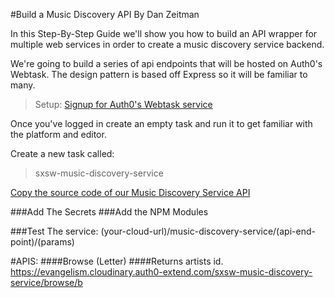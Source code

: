 #Build a Music Discovery API
By Dan Zeitman

In this Step-By-Step Guide we'll show you how to build an API wrapper for multiple web services in order to create a music discovery service backend.

We're going to build a series of api endpoints that will be hosted on Auth0's Webtask.  The design pattern is based off Express so it will be familiar to many.


> Setup:  [Signup for Auth0's Webtask service](https://webtask.io/make)

Once you've logged in create an empty task and run it to get familiar with the  platform and editor.

Create a new task called: 
> sxsw-music-discovery-service


[Copy the source code of our Music Discovery Service API](https://github.com/cloudinary-developers/sxsw-hackathon/blob/master/sxsw-music-discovery-service.js)

###Add The Secrets
###Add the NPM Modules

###Test The service:
(your-cloud-url)/music-discovery-service/(api-end-point)/(params)

#APIS:
####Browse (Letter)
####Returns artists id.
https://evangelism.cloudinary.auth0-extend.com/sxsw-music-discovery-service/browse/b





